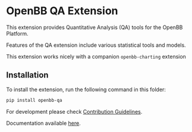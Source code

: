 # OpenBB QA Extension

This extension provides Quantitative Analysis (QA) tools for the OpenBB Platform.

Features of the QA extension include various statistical tools and models.

This extension works nicely with a companion `openbb-charting` extension

## Installation

To install the extension, run the following command in this folder:

```bash
pip install openbb-qa
```

For development please check [Contribution Guidelines](https://github.com/OpenBB-finance/OpenBBTerminal/blob/develop/openbb_platform/CONTRIBUTING.md).

Documentation available [here](https://docs.openbb.co/platform).
